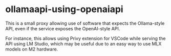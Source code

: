 # ollamaapi-using-openaiapi

This is a small proxy allowing use of software that expects the Ollama-style
API, even if the service exposes the OpenAI-style API.

For instance, this allows using Privy extension for VSCode while serving the
API using LM Studio, which may be useful due to an easy way to use MLX models
on M2 hardware.

